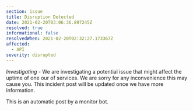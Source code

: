 ```yaml
---
section: issue
title: Disruption Detected
date: 2021-02-20T03:06:36.897245Z
resolved: true
informational: false
resolvedWhen: 2021-02-20T02:32:27.173367Z
affected:
  - API
severity: disrupted
---
```

*Investigating* - We are investigating a potential issue that might affect the uptime of one our of services. We are sorry for any inconvenience this may cause you. This incident post will be updated once we have more information.

This is an automatic post by a monitor bot.
        